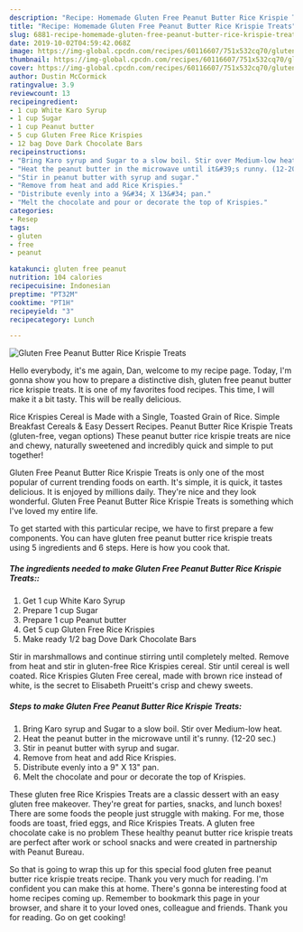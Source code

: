 ```yaml
---
description: "Recipe: Homemade Gluten Free Peanut Butter Rice Krispie Treats"
title: "Recipe: Homemade Gluten Free Peanut Butter Rice Krispie Treats"
slug: 6881-recipe-homemade-gluten-free-peanut-butter-rice-krispie-treats
date: 2019-10-02T04:59:42.068Z
image: https://img-global.cpcdn.com/recipes/60116607/751x532cq70/gluten-free-peanut-butter-rice-krispie-treats-recipe-main-photo.jpg
thumbnail: https://img-global.cpcdn.com/recipes/60116607/751x532cq70/gluten-free-peanut-butter-rice-krispie-treats-recipe-main-photo.jpg
cover: https://img-global.cpcdn.com/recipes/60116607/751x532cq70/gluten-free-peanut-butter-rice-krispie-treats-recipe-main-photo.jpg
author: Dustin McCormick
ratingvalue: 3.9
reviewcount: 13
recipeingredient:
- 1 cup White Karo Syrup
- 1 cup Sugar
- 1 cup Peanut butter
- 5 cup Gluten Free Rice Krispies
- 12 bag Dove Dark Chocolate Bars
recipeinstructions:
- "Bring Karo syrup and Sugar to a slow boil. Stir over Medium-low heat."
- "Heat the peanut butter in the microwave until it&#39;s runny. (12-20 sec.)"
- "Stir in peanut butter with syrup and sugar."
- "Remove from heat and add Rice Krispies."
- "Distribute evenly into a 9&#34; X 13&#34; pan."
- "Melt the chocolate and pour or decorate the top of Krispies."
categories:
- Resep
tags:
- gluten
- free
- peanut

katakunci: gluten free peanut
nutrition: 104 calories
recipecuisine: Indonesian
preptime: "PT32M"
cooktime: "PT1H"
recipeyield: "3"
recipecategory: Lunch

---
```



![Gluten Free Peanut Butter Rice Krispie Treats](https://img-global.cpcdn.com/recipes/60116607/751x532cq70/gluten-free-peanut-butter-rice-krispie-treats-recipe-main-photo.jpg)

Hello everybody, it's me again, Dan, welcome to my recipe page. Today, I'm gonna show you how to prepare a distinctive dish, gluten free peanut butter rice krispie treats. It is one of my favorites food recipes. This time, I will make it a bit tasty. This will be really delicious.

Rice Krispies Cereal is Made with a Single, Toasted Grain of Rice. Simple Breakfast Cereals &amp; Easy Dessert Recipes. Peanut Butter Rice Krispie Treats (gluten-free, vegan options) These peanut butter rice krispie treats are nice and chewy, naturally sweetened and incredibly quick and simple to put together!

Gluten Free Peanut Butter Rice Krispie Treats is only one of the most popular of current trending foods on earth. It's simple, it is quick, it tastes delicious. It is enjoyed by millions daily. They're nice and they look wonderful. Gluten Free Peanut Butter Rice Krispie Treats is something which I've loved my entire life.


To get started with this particular recipe, we have to first prepare a few components. You can have gluten free peanut butter rice krispie treats using 5 ingredients and 6 steps. Here is how you cook that.

##### The ingredients needed to make Gluten Free Peanut Butter Rice Krispie Treats::

1. Get 1 cup White Karo Syrup
1. Prepare 1 cup Sugar
1. Prepare 1 cup Peanut butter
1. Get 5 cup Gluten Free Rice Krispies
1. Make ready 1/2 bag Dove Dark Chocolate Bars


Stir in marshmallows and continue stirring until completely melted. Remove from heat and stir in gluten-free Rice Krispies cereal. Stir until cereal is well coated. Rice Krispies Gluten Free cereal, made with brown rice instead of white, is the secret to Elisabeth Prueitt&#39;s crisp and chewy sweets. 

##### Steps to make Gluten Free Peanut Butter Rice Krispie Treats:

1. Bring Karo syrup and Sugar to a slow boil. Stir over Medium-low heat.
1. Heat the peanut butter in the microwave until it&#39;s runny. (12-20 sec.)
1. Stir in peanut butter with syrup and sugar.
1. Remove from heat and add Rice Krispies.
1. Distribute evenly into a 9&#34; X 13&#34; pan.
1. Melt the chocolate and pour or decorate the top of Krispies.


These gluten free Rice Krispies Treats are a classic dessert with an easy gluten free makeover. They&#39;re great for parties, snacks, and lunch boxes! There are some foods the people just struggle with making. For me, those foods are toast, fried eggs, and Rice Krispies Treats. A gluten free chocolate cake is no problem These healthy peanut butter rice krispie treats are perfect after work or school snacks and were created in partnership with Peanut Bureau. 

So that is going to wrap this up for this special food gluten free peanut butter rice krispie treats recipe. Thank you very much for reading. I'm confident you can make this at home. There's gonna be interesting food at home recipes coming up. Remember to bookmark this page in your browser, and share it to your loved ones, colleague and friends. Thank you for reading. Go on get cooking!
